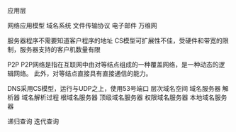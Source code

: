 应用层

网络应用模型
域名系统 
文件传输协议
电子邮件
万维网

服务器程序不需要知道客户程序的地址
CS模型可扩展性不佳，受硬件和带宽的限制，服务器支持的客户机数量有限

P2P
P2P网络是指在互联网中由对等结点组成的一种覆盖网络，是一种动态的逻辑网络。
此外，对等结点直接具有直接通信的能力。

DNS采用CS模型，运行与UDP之上，使用53号端口
层次域名空间 域名服务器 解析器
域名解析过程
根域名服务器 
顶级域名服务器
权限域名服务器
本地域名服务器

递归查询 迭代查询

